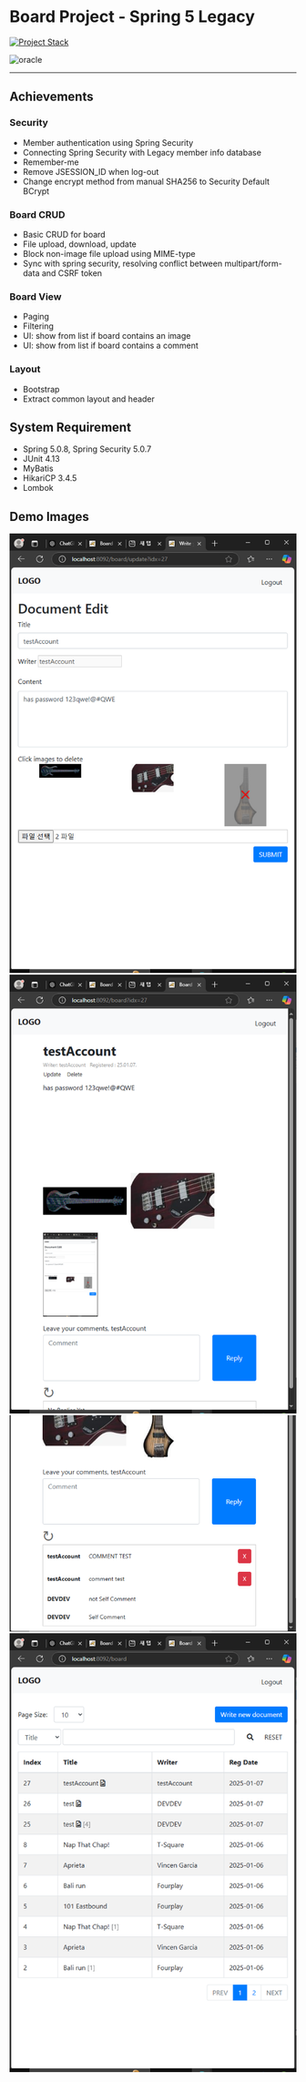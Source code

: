 # Board Project - Spring 5 Legacy

[![Project Stack](https://skillicons.dev/icons?i=spring,html,bootstrap)](https://skillicons.dev)

![oracle](https://img.shields.io/badge/Oracle-F80000?style=for-the-badge&logo=oracle&logoColor=black)

---

## Achievements

### Security

- Member authentication using Spring Security
- Connecting Spring Security with Legacy member info database
- Remember-me
- Remove JSESSION_ID when log-out
- Change encrypt method from manual SHA256 to Security Default BCrypt

### Board CRUD

- Basic CRUD for board
- File upload, download, update
- Block non-image file upload using MIME-type
- Sync with spring security, resolving conflict between multipart/form-data and CSRF token

### Board View

- Paging
- Filtering
- UI: show from list if board contains an image
- UI: show from list if board contains a comment

### Layout

- Bootstrap
- Extract common layout and header

## System Requirement

- Spring 5.0.8, Spring Security 5.0.7
- JUnit 4.13
- MyBatis
- HikariCP 3.4.5
- Lombok

## Demo Images

![DemoImage1](./assets/데모%201.png)
![DemoImage2](./assets/데모%202.png)
![DemoImage3](./assets/데모%203.png)
![DemoImage4](./assets/데모%204.png)
